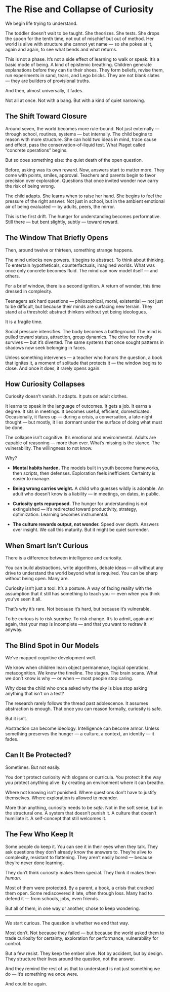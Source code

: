 # The Rise and Collapse of Curiosity

We begin life trying to understand.

The toddler doesn’t wait to be taught. She theorizes. She tests. She drops the spoon for the tenth time, not out of mischief but out of method. Her world is alive with structure she cannot yet name — so she pokes at it, again and again, to see what bends and what returns.

This is not a phase. It’s not a side effect of learning to walk or speak. It’s a basic mode of being. A kind of epistemic breathing. Children generate explanations before they can tie their shoes. They form beliefs, revise them, run experiments in sand, tears, and Lego bricks. They are not blank slates — they are builders of provisional truths.

And then, almost universally, it fades.

Not all at once. Not with a bang. But with a kind of quiet narrowing.

## The Shift Toward Closure

Around seven, the world becomes more rule-bound. Not just externally — through school, routines, systems — but internally. The child begins to reason with more structure. She can hold two ideas in mind, trace cause and effect, pass the conservation-of-liquid test. What Piaget called “concrete operations” begins.

But so does something else: the quiet death of the open question.

Before, asking was its own reward. Now, answers start to matter more. They come with points, smiles, approval. Teachers and parents begin to favor precision over exploration. Questions that once invited wonder now carry the risk of being wrong.

The child adapts. She learns when to raise her hand. She begins to feel the pressure of the right answer. Not just in school, but in the ambient emotional air of being evaluated — by adults, peers, the mirror.

This is the first drift. The hunger for understanding becomes performative. Still there — but bent slightly, subtly — toward reward.

## The Window That Briefly Opens

Then, around twelve or thirteen, something strange happens.

The mind unlocks new powers. It begins to abstract. To think about thinking. To entertain hypotheticals, counterfactuals, imagined worlds. What was once only concrete becomes fluid. The mind can now model itself — and others.

For a brief window, there is a second ignition. A return of wonder, this time dressed in complexity.

Teenagers ask hard questions — philosophical, moral, existential — not just to be difficult, but because their minds are surfacing new terrain. They stand at a threshold: abstract thinkers without yet being ideologues.

It is a fragile time.

Social pressure intensifies. The body becomes a battleground. The mind is pulled toward status, attraction, group dynamics. The drive for novelty survives — but it’s diverted. The same systems that once sought patterns in shadows now seek belonging in faces.

Unless something intervenes — a teacher who honors the question, a book that ignites it, a moment of solitude that protects it — the window begins to close. And once it does, it rarely opens again.

## How Curiosity Collapses

Curiosity doesn’t vanish. It adapts. It puts on adult clothes.

It learns to speak in the language of outcomes. It gets a job. It earns a degree. It sits in meetings. It becomes useful, efficient, domesticated. Occasionally, it flares up — during a crisis, a conversation, a late-night thought — but mostly, it lies dormant under the surface of doing what must be done.

The collapse isn’t cognitive. It’s emotional and environmental. Adults are capable of reasoning — more than ever. What’s missing is the stance. The vulnerability. The willingness to not know.

Why?

- **Mental habits harden.** The models built in youth become frameworks, then scripts, then defenses. Exploration feels inefficient. Certainty is easier to manage.

- **Being wrong carries weight.** A child who guesses wildly is adorable. An adult who doesn’t know is a liability — in meetings, on dates, in public.

- **Curiosity gets repurposed.** The hunger for understanding is not extinguished — it’s redirected toward productivity, strategy, optimization. Learning becomes instrumental.

- **The culture rewards output, not wonder.** Speed over depth. Answers over insight. We call this maturity. But it might be quiet surrender.

## When Smart Isn’t Curious

There is a difference between intelligence and curiosity.

You can build abstractions, write algorithms, debate ideas — all without any drive to understand the world beyond what is required. You can be sharp without being open. Many are.

Curiosity isn’t just a tool. It’s a posture. A way of facing reality with the assumption that it still has something to teach you — even when you think you’ve seen it all.

That’s why it’s rare. Not because it’s hard, but because it’s vulnerable.

To be curious is to risk surprise. To risk change. It’s to admit, again and again, that your map is incomplete — and that you want to redraw it anyway.

## The Blind Spot in Our Models

We’ve mapped cognitive development well.

We know when children learn object permanence, logical operations, metacognition. We know the timeline. The stages. The brain scans. What we don’t know is why — or when — most people stop caring.

Why does the child who once asked why the sky is blue stop asking anything that isn’t on a test?

The research rarely follows the thread past adolescence. It assumes abstraction is enough. That once you can reason formally, curiosity is safe.

But it isn’t.

Abstraction can become ideology. Intelligence can become armor. Unless something preserves the hunger — a culture, a context, an identity — it fades.

## Can It Be Protected?

Sometimes. But not easily.

You don’t protect curiosity with slogans or curricula. You protect it the way you protect anything alive: by creating an environment where it can breathe.

Where not knowing isn’t punished. Where questions don’t have to justify themselves. Where exploration is allowed to meander.

More than anything, curiosity needs to be *safe*. Not in the soft sense, but in the structural one. A system that doesn’t punish it. A culture that doesn’t humiliate it. A self-concept that still welcomes it.

## The Few Who Keep It

Some people do keep it. You can see it in their eyes when they talk. They ask questions they don’t already know the answers to. They’re alive to complexity, resistant to flattening. They aren’t easily bored — because they’re never done learning.

They don’t think curiosity makes them special. They think it makes them *human*.

Most of them were protected. By a parent, a book, a crisis that cracked them open. Some rediscovered it late, often through loss. Many had to defend it — from schools, jobs, even friends.

But all of them, in one way or another, chose to keep wondering.

---

We start curious. The question is whether we end that way.

Most don’t. Not because they failed — but because the world asked them to trade curiosity for certainty, exploration for performance, vulnerability for control.

But a few resist. They keep the ember alive. Not by accident, but by design. They structure their lives around the question, not the answer.

And they remind the rest of us that to understand is not just something we do — it’s something we once were.

And could be again.
